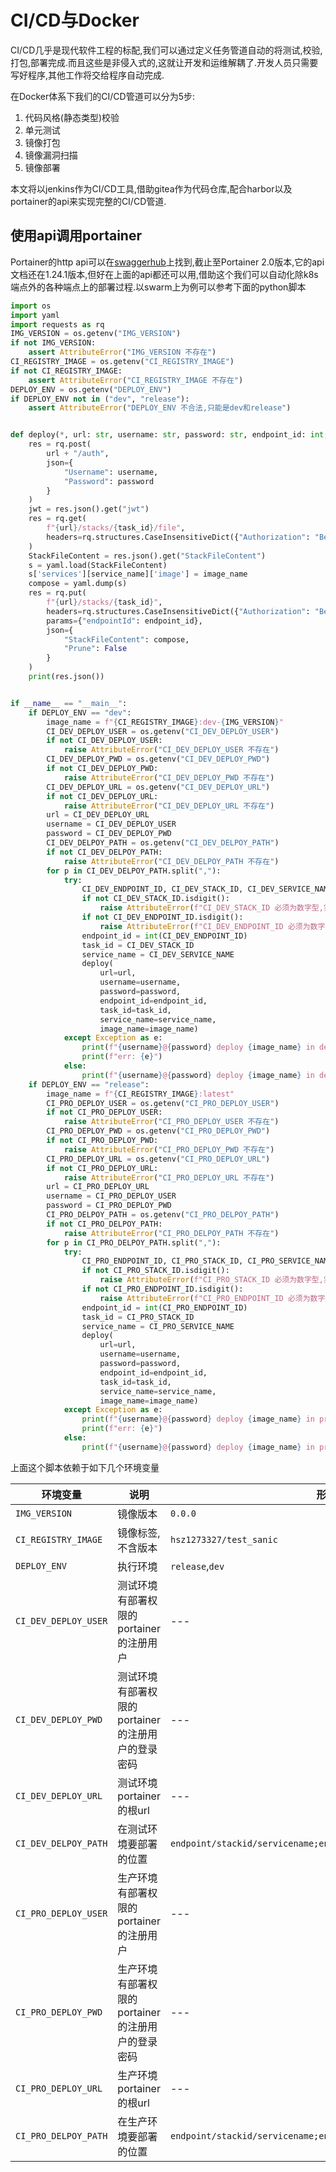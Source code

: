 # CI/CD与Docker

CI/CD几乎是现代软件工程的标配,我们可以通过定义任务管道自动的将测试,校验,打包,部署完成.而且这些是非侵入式的,这就让开发和运维解耦了.开发人员只需要写好程序,其他工作将交给程序自动完成.

在Docker体系下我们的CI/CD管道可以分为5步:

1. 代码风格(静态类型)校验
2. 单元测试
3. 镜像打包
4. 镜像漏洞扫描
5. 镜像部署

本文将以jenkins作为CI/CD工具,借助gitea作为代码仓库,配合harbor以及portainer的api来实现完整的CI/CD管道.

## 使用api调用portainer

Portainer的http api可以在[swaggerhub](https://app.swaggerhub.com/apis/deviantony/Portainer/1.24.1)上找到,截止至Portainer 2.0版本,它的api文档还在1.24.1版本,但好在上面的api都还可以用,借助这个我们可以自动化除k8s端点外的各种端点上的部署过程.以swarm上为例可以参考下面的python脚本

```python
import os
import yaml
import requests as rq
IMG_VERSION = os.getenv("IMG_VERSION")
if not IMG_VERSION:
    assert AttributeError("IMG_VERSION 不存在")
CI_REGISTRY_IMAGE = os.getenv("CI_REGISTRY_IMAGE")
if not CI_REGISTRY_IMAGE:
    assert AttributeError("CI_REGISTRY_IMAGE 不存在")
DEPLOY_ENV = os.getenv("DEPLOY_ENV")
if DEPLOY_ENV not in ("dev", "release"):
    assert AttributeError("DEPLOY_ENV 不合法,只能是dev和release")


def deploy(*, url: str, username: str, password: str, endpoint_id: int, task_id: str, service_name: str, image_name: str) -> None:
    res = rq.post(
        url + "/auth",
        json={
            "Username": username,
            "Password": password
        }
    )
    jwt = res.json().get("jwt")
    res = rq.get(
        f"{url}/stacks/{task_id}/file",
        headers=rq.structures.CaseInsensitiveDict({"Authorization": "Bearer " + jwt})
    )
    StackFileContent = res.json().get("StackFileContent")
    s = yaml.load(StackFileContent)
    s['services'][service_name]['image'] = image_name
    compose = yaml.dump(s)
    res = rq.put(
        f"{url}/stacks/{task_id}",
        headers=rq.structures.CaseInsensitiveDict({"Authorization": "Bearer " + jwt}),
        params={"endpointId": endpoint_id},
        json={
            "StackFileContent": compose,
            "Prune": False
        }
    )
    print(res.json())


if __name__ == "__main__":
    if DEPLOY_ENV == "dev":
        image_name = f"{CI_REGISTRY_IMAGE}:dev-{IMG_VERSION}"
        CI_DEV_DEPLOY_USER = os.getenv("CI_DEV_DEPLOY_USER")
        if not CI_DEV_DEPLOY_USER:
            raise AttributeError("CI_DEV_DEPLOY_USER 不存在")
        CI_DEV_DEPLOY_PWD = os.getenv("CI_DEV_DEPLOY_PWD")
        if not CI_DEV_DEPLOY_PWD:
            raise AttributeError("CI_DEV_DEPLOY_PWD 不存在")
        CI_DEV_DEPLOY_URL = os.getenv("CI_DEV_DEPLOY_URL")
        if not CI_DEV_DEPLOY_URL:
            raise AttributeError("CI_DEV_DEPLOY_URL 不存在")
        url = CI_DEV_DEPLOY_URL
        username = CI_DEV_DEPLOY_USER
        password = CI_DEV_DEPLOY_PWD
        CI_DEV_DELPOY_PATH = os.getenv("CI_DEV_DELPOY_PATH")
        if not CI_DEV_DELPOY_PATH:
            raise AttributeError("CI_DEV_DELPOY_PATH 不存在")
        for p in CI_DEV_DELPOY_PATH.split(","):
            try:
                CI_DEV_ENDPOINT_ID, CI_DEV_STACK_ID, CI_DEV_SERVICE_NAME = p.split("/")
                if not CI_DEV_STACK_ID.isdigit():
                    raise AttributeError(f"CI_DEV_STACK_ID 必须为数字型,实际为{CI_DEV_STACK_ID}")
                if not CI_DEV_ENDPOINT_ID.isdigit():
                    raise AttributeError(f"CI_DEV_ENDPOINT_ID 必须为数字型,实际为{CI_DEV_ENDPOINT_ID}")
                endpoint_id = int(CI_DEV_ENDPOINT_ID)
                task_id = CI_DEV_STACK_ID
                service_name = CI_DEV_SERVICE_NAME
                deploy(
                    url=url,
                    username=username,
                    password=password,
                    endpoint_id=endpoint_id,
                    task_id=task_id,
                    service_name=service_name,
                    image_name=image_name)
            except Exception as e:
                print(f"{username}@{password} deploy {image_name} in dev {url} failed at {p}")
                print(f"err: {e}")
            else:
                print(f"{username}@{password} deploy {image_name} in dev {url} succeed at {p}")
    if DEPLOY_ENV == "release":
        image_name = f"{CI_REGISTRY_IMAGE}:latest"
        CI_PRO_DEPLOY_USER = os.getenv("CI_PRO_DEPLOY_USER")
        if not CI_PRO_DEPLOY_USER:
            raise AttributeError("CI_PRO_DEPLOY_USER 不存在")
        CI_PRO_DEPLOY_PWD = os.getenv("CI_PRO_DEPLOY_PWD")
        if not CI_PRO_DEPLOY_PWD:
            raise AttributeError("CI_PRO_DEPLOY_PWD 不存在")
        CI_PRO_DEPLOY_URL = os.getenv("CI_PRO_DEPLOY_URL")
        if not CI_PRO_DEPLOY_URL:
            raise AttributeError("CI_PRO_DEPLOY_URL 不存在")
        url = CI_PRO_DEPLOY_URL
        username = CI_PRO_DEPLOY_USER
        password = CI_PRO_DEPLOY_PWD
        CI_PRO_DELPOY_PATH = os.getenv("CI_PRO_DELPOY_PATH")
        if not CI_PRO_DELPOY_PATH:
            raise AttributeError("CI_PRO_DELPOY_PATH 不存在")
        for p in CI_PRO_DELPOY_PATH.split(","):
            try:
                CI_PRO_ENDPOINT_ID, CI_PRO_STACK_ID, CI_PRO_SERVICE_NAME = p.split("/")
                if not CI_PRO_STACK_ID.isdigit():
                    raise AttributeError(f"CI_PRO_STACK_ID 必须为数字型,实际为{CI_PRO_STACK_ID}")
                if not CI_PRO_ENDPOINT_ID.isdigit():
                    raise AttributeError(f"CI_PRO_ENDPOINT_ID 必须为数字型,实际为{CI_PRO_ENDPOINT_ID}")
                endpoint_id = int(CI_PRO_ENDPOINT_ID)
                task_id = CI_PRO_STACK_ID
                service_name = CI_PRO_SERVICE_NAME
                deploy(
                    url=url,
                    username=username,
                    password=password,
                    endpoint_id=endpoint_id,
                    task_id=task_id,
                    service_name=service_name,
                    image_name=image_name)
            except Exception as e:
                print(f"{username}@{password} deploy {image_name} in pro {url} failed at {p}")
                print(f"err: {e}")
            else:
                print(f"{username}@{password} deploy {image_name} in pro {url} succeed at {p}")

```

上面这个脚本依赖于如下几个环境变量

| 环境变量             | 说明                                              | 形式                                                            |
| -------------------- | ------------------------------------------------- | --------------------------------------------------------------- |
| `IMG_VERSION`        | 镜像版本                                          | `0.0.0`                                                         |
| `CI_REGISTRY_IMAGE`  | 镜像标签,不含版本                                 | `hsz1273327/test_sanic`                                         |
| `DEPLOY_ENV`         | 执行环境                                          | `release`,`dev`                                                 |
| `CI_DEV_DEPLOY_USER` | 测试环境有部署权限的portainer的注册用户           | ---                                                             |
| `CI_DEV_DEPLOY_PWD`  | 测试环境有部署权限的portainer的注册用户的登录密码 | ---                                                             |
| `CI_DEV_DEPLOY_URL`  | 测试环境portainer的根url                          | ---                                                             |
| `CI_DEV_DELPOY_PATH` | 在测试环境要部署的位置                            | `endpoint/stackid/servicename;endpoint/stackid/servicename;...` |
| `CI_PRO_DEPLOY_USER` | 生产环境有部署权限的portainer的注册用户           | ---                                                             |
| `CI_PRO_DEPLOY_PWD`  | 生产环境有部署权限的portainer的注册用户的登录密码 | ---                                                             |
| `CI_PRO_DEPLOY_URL`  | 生产环境portainer的根url                          | ---                                                             |
| `CI_PRO_DELPOY_PATH` | 在生产环境要部署的位置                            | `endpoint/stackid/servicename;endpoint/stackid/servicename;...` |
